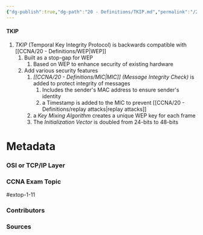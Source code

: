 ```yaml
---
{"dg-publish":true,"dg-path":"20 - Definitions/TKIP.md","permalink":"/20-definitions/tkip/","tags":["defs_ccna"]}
---
```


#### TKIP
1. *TKIP* (Temporal Key Integrity Protocol) is backwards compatible with [[CCNA/20 - Definitions/WEP\|WEP]]
	1. Built as a stop-gap for WEP
		1. Based on WEP to enhance security of existing hardware
	2. Add various security features
		1. *[[CCNA/20 - Definitions/MIC\|MIC]] (Message Integrity Check)* is added to protect integrity of messages
			1. Includes the sender's MAC address to ensure sender's identity
			2. a Timestamp is added to the MIC to prevent [[CCNA/20 - Definitions/replay attacks\|replay attacks]]
		2. a *Key Mixing Algorithm* creates a unique WEP key for each frame
		3. The *Initialization Vector* is doubled from 24-bits to 48-bits


# Metadata
### OSI or TCP/IP Layer

### CCNA Exam Topic
#extop-1-11 
### Contributors

### Sources
